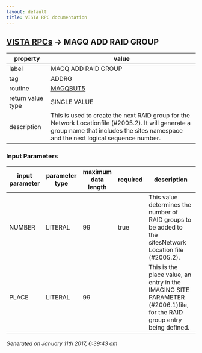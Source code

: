 ```yaml
---
layout: default
title: VISTA RPC documentation
---
```




## [VISTA RPCs](TableOfContent.md) &#8594; MAGQ ADD RAID GROUP 

 property | value 
--- | --- 
 label | MAGQ ADD RAID GROUP
 tag | ADDRG
 routine | [MAGQBUT5](http://code.osehra.org/dox/Routine_MAGQBUT5_source.html)
 return value type | SINGLE VALUE
 description | This is used to create the next RAID group for the Network Locationfile (#2005.2).  It will generate a group name that includes the sites namespace and the next logical sequence number.

### Input Parameters

| input parameter | parameter type | maximum data length | required | description | 
| --- | --- | --- | --- | --- | 
| NUMBER | LITERAL | 99 | true | This value determines the number of RAID groups to be added to the sitesNetwork Location file (#2005.2). | 
| PLACE | LITERAL | 99 |  | This is the place value, an entry in the IMAGING SITE PARAMETER (#2006.1)file, for the RAID group entry being defined. | 




 ###### Generated on January 11th 2017, 6:39:43 am